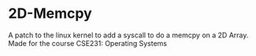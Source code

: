 # 2D-Memcpy
A patch to the linux kernel to add a syscall to do a memcpy on a 2D Array. Made for the course CSE231: Operating Systems
